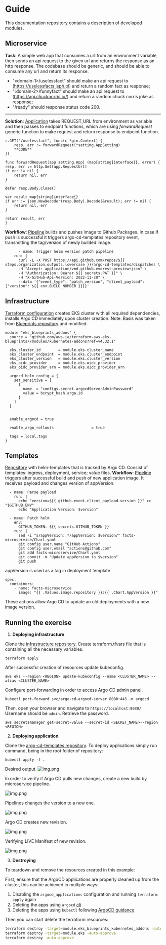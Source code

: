 # Guide

This documentation repository contains a description of developed modules.


## Microservice
**Task**: A simple web app that consumes a url from an environment variable, then sends an api request to the given url and returns the response as an http response.  The codebase should be generic, and should be able to consume any url and return its response.
- "«domain-1>/uselessfact" should make an api request to (https://uselessfacts.jsph.pl) and return a random fact as response;
- "‹domain-2>/funnyfact" should make an api request to  
  (https://api.chucknorris.io/) and return a random chuck norris joke as response;
- "/ready" should response status code 200.
___
**Solution**: [Application](https://github.com/Breakingbread/facts-application) takes REQUEST_URL from environment as variable and then passes to endpoint functions, which are using *forwardRequest* generic function to make request and return response to endpoint function.

	r.GET("/uselessfact", func(c *gin.Context) {
		resp, err := forwardRequest(*setting.AppSetting)
		**CODE**
	})

    func forwardRequest(app setting.App) (map[string]interface{}, error) {
	resp, err := http.Get(app.RequestUrl)
	if err != nil {
		return nil, err
	}

	defer resp.Body.Close()

	var result map[string]interface{}
	if err := json.NewDecoder(resp.Body).Decode(&result); err != nil {
		return nil, err
	}

	return result, err
	}
**Workflow**: [Pipeline](https://github.com/Breakingbread/facts-application/blob/main/.github/workflows/publish-image.yml) builds and pushes image to Github Packages. In case if push is successful it triggers argo-cd-templates repository event, transmitting the tag/version of newly builded image.

          - name: Trigger helm version patch pipeline
        run: |
          curl -L -X POST https://api.github.com/repos/${{ steps.organization.outputs.lowercase }}/argo-cd-templates/dispatches \
          -H "Accept: application/vnd.github.everest-preview+json" \
          -H "Authorization: Bearer ${{ secrets.PAT }}" \
          -H "X-GitHub-Api-Version: 2022-11-28" \
          --data '{"event_type": "patch_version", "client_payload": {"version": ${{ env.BUILD_NUMBER }}}}' 


## Infrastructure
[Terraform configuration](https://github.com/Breakingbread/infrastructure) creates EKS cluster with all required dependencies, installs Argo CD immediately upon cluster creation.
Note: Basis was taken from [Blueprints repository](https://github.com/aws-ia/terraform-aws-eks-blueprints/tree/main/examples/argocd) and modified.




    module "eks_blueprints_addons" {
      source = "github.com/aws-ia/terraform-aws-eks-blueprints//modules/kubernetes-addons?ref=v4.32.1"
    
      eks_cluster_id        = module.eks.cluster_name
      eks_cluster_endpoint  = module.eks.cluster_endpoint
      eks_cluster_version   = module.eks.cluster_version
      eks_oidc_provider     = module.eks.oidc_provider
      eks_oidc_provider_arn = module.eks.oidc_provider_arn
    
      argocd_helm_config = {
        set_sensitive = [
          {
            name  = "configs.secret.argocdServerAdminPassword"
            value = bcrypt_hash.argo.id
          }
        ]
      }
    
    
      enable_argocd = true
    
      enable_argo_rollouts                 = true
    
      tags = local.tags
    }

## Templates

[Repository](https://github.com/Breakingbread/argo-cd-templates) with helm-templates that is tracked by Argo CD. Consist of templates: ingress, deployment, service; value files.
**Workflow**: [Pipeline](https://github.com/Breakingbread/argo-cd-templates/blob/main/.github/workflows/patch-helm.yaml) triggers after successful build and push of new application image. It receives payload and changes version of appVersion.

      - name: Parse payload
        run: |
          echo "version=${{ github.event.client_payload.version }}" >> "$GITHUB_ENV"
          echo "Application Version: $version"
    
      - name: Patch helm
        env:
          GITHUB_TOKEN: ${{ secrets.GITHUB_TOKEN }}
        run: |
          sed -i "s/appVersion:.*/appVersion: $version/" facts-microservice/Chart.yaml
          git config user.name "GitHub Actions"
          git config user.email "actions@github.com"
          git add facts-microservice/Chart.yaml
          git commit -m "Update appVersion to $version"
          git push

appVersion is used as a tag in deployment template.

    spec:
      containers:
        - name: facts-microservice
          image: "{{ .Values.image.repository }}:{{ .Chart.AppVersion }}"
These actions allow Argo CD to update an old deployments with a new image version.

## Running the exercise

1. **Deploying infrastructure**

Clone the [infrastructure repository](https://github.com/Breakingbread/infrastructure). Create terraform.tfvars file that is containing all the necessary variables.

    terraform apply

After successful creation of resources update kubeconfig.

    aws eks --region <REGION> update-kubeconfig --name <CLUSTER_NAME> --alias <CLUSTER_NAME>

Configure port-forwarding in order to access Argo CD admin panel.

    kubectl port-forward svc/argo-cd-argocd-server 8080:443 -n argocd

Then, open your browser and navigate to  `https://localhost:8080/`  Username should be  `admin`. Retrieve the password.

    aws secretsmanager get-secret-value --secret-id <SECRET_NAME>--region <REGION>

2. **Deploying application**

Clone the [argo-cd-templates repository](https://github.com/Breakingbread/argo-cd-templates). To deploy applications simply run command, being in the root folder of repository:

    kubectl apply -f .


Desired output. ![img.png](images/argo-cd.png)


In order to verify if Argo CD pulls new changes, create a new build by microservice pipeline.

![img.png](images/pipeline.png)

Pipelines changes the version to a new one.

![img.png](images/changes.png)

Argo CD creates new revision.

![img.png](images/new_revision.png)

Verifying LIVE Manifest of new revision.

![img.png](images/new_version.png)

3. **Destroying**

To teardown and remove the resources created in this example:

First, ensure that the ArgoCD applications are properly cleaned up from the cluster, this can be achieved in multiple ways:

1) Disabling the `argocd_applications` configuration and running `terraform apply` again
2) Deleting the apps using `argocd` [cli](https://argo-cd.readthedocs.io/en/stable/user-guide/app_deletion/#deletion-using-argocd)
3) Deleting the apps using `kubectl` following [ArgoCD guidance](https://argo-cd.readthedocs.io/en/stable/user-guide/app_deletion/#deletion-using-kubectl)

Then you can start delete the terraform resources:
```sh
terraform destroy -target=module.eks_blueprints_kubernetes_addons -auto-approve
terraform destroy -target=module.eks -auto-approve
terraform destroy -auto-approve
````


